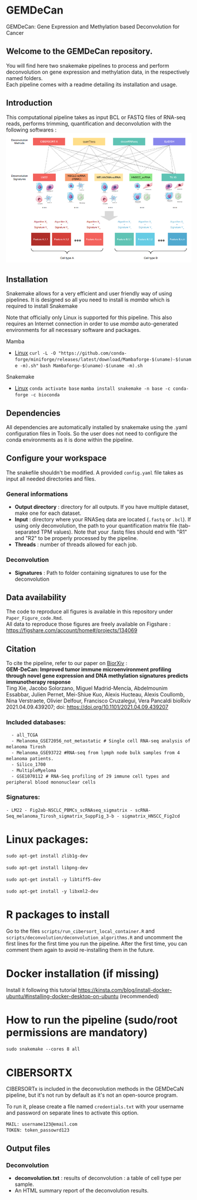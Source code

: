 # GEMDeCan
GEMDeCan: Gene Expression and Methylation based Deconvolution for Cancer 


## Welcome to the GEMDeCan repository.  
You will find here two snakemake pipelines to process and perform deconvolution on gene expression and methylation data, in the respectively named folders.  
Each pipeline comes with a readme detailing its installation and usage.


## Introduction
This computational pipeline takes as input BCL or FASTQ files of RNA-seq reads, performs trimming, quantification and deconvolution with the following softwares :
![](./assets/pipeline.png)



## Installation
Snakemake allows for a very efficient and user friendly way of using pipelines. It is designed so all you need to install is _mamba_ which is required to install Snakemake

Note that officially only Linux is supported for this pipeline. This also requires an Internet connection in order to use _mamba_ auto-generated environments for all necessary software and packages.

Mamba
* [Linux](https://github.com/mamba-org/mamba)
`curl -L -O "https://github.com/conda-forge/miniforge/releases/latest/download/Mambaforge-$(uname)-$(uname -m).sh"`
`bash Mambaforge-$(uname)-$(uname -m).sh`

Snakemake
* [Linux](https://snakemake.readthedocs.io/en/stable/getting_started/installation.html)
`conda activate base`
`mamba install snakemake -n base -c conda-forge -c bioconda`

## Dependencies
All dependencies are automatically installed by snakemake using the .yaml configuration files in Tools. So the user does not need to configure the conda environments as it is done within the pipeline.

## Configure your workspace
The snakefile shouldn't be modified. A provided `config.yaml` file takes as input all needed directories and files.

### General informations
 * **Output directory** : directory for all outputs. If you have multiple dataset, make one for each dataset.
 * **Input** : directory where your RNASeq data are located (`.fastq` or `.bcl`). If using only deconvolution, the path to your quantification matrix file (tab-separated TPM values). Note that your .fastq files should end with "R1" and "R2" to be properly processed by the pipeline.
 * **Threads** : number of threads allowed for each job.
   
### Deconvolution
 * **Signatures** : Path to folder containing signatures to use for the deconvolution

## Data availability
The code to reproduce all figures is available in this repository under `Paper_Figure_code.Rmd`.  
All data to reproduce those figures are freely available on Figshare :  
https://figshare.com/account/home#/projects/134069

## Citation 
To cite the pipeline, refer to our paper on [BiorXiv](https://www.biorxiv.org/content/10.1101/2021.04.09.439207v2) :  
**GEM-DeCan: Improved tumor immune microenvironment profiling through novel gene expression and DNA methylation signatures predicts immunotherapy response**  
Ting Xie, Jacobo Solorzano, Miguel Madrid-Mencía, Abdelmounim Essabbar, Julien Pernet, Mei-Shiue Kuo, Alexis Hucteau, Alexis Coullomb, Nina Verstraete, Olivier Delfour, Francisco Cruzalegui,  Vera Pancaldi 
bioRxiv 2021.04.09.439207; doi: https://doi.org/10.1101/2021.04.09.439207


### Included databases:
~~~
  - all_TCGA
  - Melanoma_GSE72056_not_metastatic # Single cell RNA-seq analysis of melanoma Tirosh
  - Melanoma_GSE93722 #RNA-seq from lymph node bulk samples from 4 melanoma patients.
  - Silico_1700
  - MultipleMyeloma
  - GSE1070112 # RNA-Seq profiling of 29 immune cell types and peripheral blood mononuclear cells
~~~
### Signatures:
~~~
- LM22 - Fig2ab-NSCLC_PBMCs_scRNAseq_sigmatrix - scRNA-Seq_melanoma_Tirosh_sigmatrix_SuppFig_3-b - sigmatrix_HNSCC_Fig2cd
~~~

# Linux packages:
~~~
sudo apt-get install zlib1g-dev

sudo apt-get install libpng-dev

sudo apt-get install -y libtiff5-dev

sudo apt-get install -y libxml2-dev
~~~

# R packages to install

Go to the files `scripts/run_cibersort_local_container.R` and `scripts/deconvolution/deconvolution_algorithms.R` and uncomment the first lines for the first time you run the pipeline. After the first time, you can comment them again to avoid re-installing them in the future.

# Docker installation (if missing)

Install it following this tutorial https://kinsta.com/blog/install-docker-ubuntu/#installing-docker-desktop-on-ubuntu (recommended)

# How to run the pipeline (sudo/root permissions are mandatory)
`sudo snakemake --cores 8 all`

# CIBERSORTX
CIBERSORTx is included in the deconvolution methods in the GEMDeCaN pipeline, but it's not run by default as it's not an open-source program. 

To run it, please create a file named `credentials.txt` with your username and password on separate lines to activate this option.

```{r}
MAIL: username123@email.com
TOKEN: token_passowrd123
```


## Output files

### Deconvolution
* **deconvolution.txt** : results of deconvolution : a table of cell type per sample.
* An HTML summary report of the deconvolution results.

